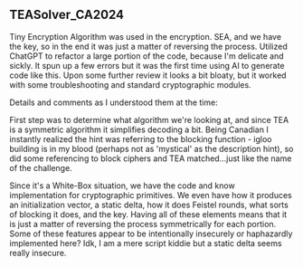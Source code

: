 ## TEASolver_CA2024
Tiny Encryption Algorithm was used in the encryption. SEA, and we have the key, so in the end it was just a matter of reversing the process. Utilized ChatGPT to refactor a large portion of the code, because I'm delicate and sickly. It spun up a few errors but it was the first time using AI to generate code like this. Upon some further review it looks a bit bloaty, but it worked with some troubleshooting and standard cryptographic modules.

Details and comments as I understood them at the time:

First step was to determine what algorithm we're looking at, and since TEA is a symmetric algorithm it simplifies decoding a bit. Being Canadian I instantly realized the hint was referring to the blocking function - igloo building is in my blood (perhaps not as 'mystical' as the description hint), so did some referencing to block ciphers and TEA matched...just like the name of the challenge.

Since it's a White-Box situation, we have the code and know implementation for cryptographic primitives. We even have how it produces an initialization vector, a static delta, how it does Feistel rounds, what sorts of blocking it does, and the key. Having all of these elements means that it is just a matter of reversing the process symmetrically for each portion. Some of these features appear to be intentionally insecurely or haphazardly implemented here? Idk, I am a mere script kiddie but a static delta seems really insecure.
